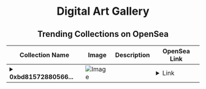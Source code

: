 <div align="center">

# Digital Art Gallery

## Trending Collections on OpenSea

| Collection Name                       | Image                                                                                     | Description                       | OpenSea Link                                                                                          |
|---------------------------------------|-------------------------------------------------------------------------------------------|-----------------------------------|--------------------------------------------------------------------------------------------------------|
| **<details><summary>0xbd81572880566...</summary>0xbd81572880566685f6a4c82cc00d0730b3adb56b</details>** | ![Image](https://i2.seadn.io/optimism/0x92b597b3406e72420b29d9f1d4fc07d0f61da0e0/cd48b9c80f065878c35ba9992a028f/08cd48b9c80f065878c35ba9992a028f.gif?w=200&auto=format) |  | <details><summary>Link</summary>[0xbd81572880566685f6a4c82cc00d0730b3adb56b](https://opensea.io/collection/0xbd81572880566685f6a4c82cc00d0730b3adb56b)</details> |

</div>